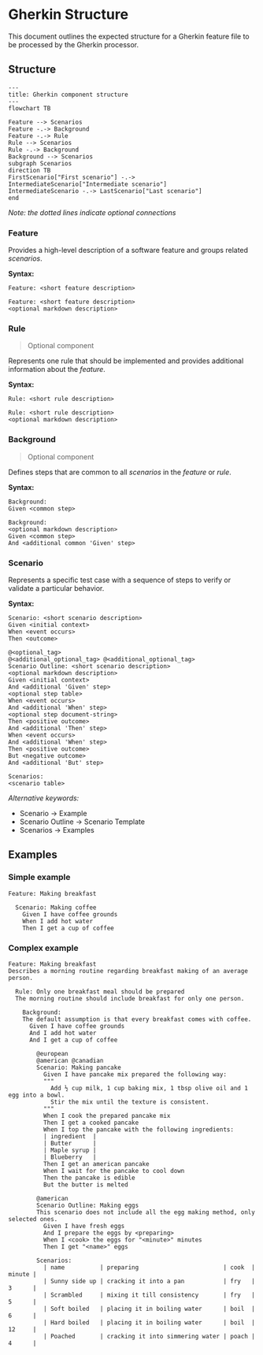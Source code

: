 # Gherkin Structure

This document outlines the expected structure for a Gherkin feature file to be processed by the Gherkin processor.

## Structure

```mermaid
---
title: Gherkin component structure
---
flowchart TB

Feature --> Scenarios
Feature -.-> Background
Feature -.-> Rule
Rule --> Scenarios
Rule -.-> Background
Background --> Scenarios
subgraph Scenarios
direction TB
FirstScenario["First scenario"] -.-> IntermediateScenario["Intermediate scenario"]
IntermediateScenario -.-> LastScenario["Last scenario"]
end
```

*Note: the dotted lines indicate optional connections*

### Feature

Provides a high-level description of a software feature and groups related *scenarios*.

**Syntax:**

```gherkin
Feature: <short feature description>
```
```gherkin
Feature: <short feature description>
<optional markdown description>
```

### Rule

> Optional component

Represents one rule that should be implemented and provides additional information about the *feature*.

**Syntax:**

```gherkin
Rule: <short rule description>
```
```gherkin
Rule: <short rule description>
<optional markdown description>
```

### Background

> Optional component

Defines steps that are common to all *scenarios* in the *feature* or *rule*.

**Syntax:**

```gherkin
Background:
Given <common step>
```
```gherkin
Background:
<optional markdown description>
Given <common step>
And <additional common 'Given' step>
```

### Scenario

Represents a specific test case with a sequence of steps to verify or validate a particular behavior.

**Syntax:**

```gherkin
Scenario: <short scenario description>
Given <initial context>
When <event occurs>
Then <outcome>
```
```gherkin
@<optional_tag>
@<additional_optional_tag> @<additional_optional_tag>
Scenario Outline: <short scenario description>
<optional markdown description>
Given <initial context>
And <additional 'Given' step>
<optional step table>
When <event occurs>
And <additional 'When' step>
<optional step document-string>
Then <positive outcome>
And <additional 'Then' step>
When <event occurs>
And <additional 'When' step>
Then <positive outcome>
But <negative outcome>
And <additional 'But' step>

Scenarios:
<scenario table>
```

*Alternative keywords:*
- Scenario → Example
- Scenario Outline → Scenario Template
- Scenarios → Examples

## Examples

### Simple example

```gherkin
Feature: Making breakfast

  Scenario: Making coffee
    Given I have coffee grounds
    When I add hot water
    Then I get a cup of coffee
```

### Complex example

```gherkin
Feature: Making breakfast
Describes a morning routine regarding breakfast making of an average person.

  Rule: Only one breakfast meal should be prepared
  The morning routine should include breakfast for only one person.

    Background:
    The default assumption is that every breakfast comes with coffee.
      Given I have coffee grounds
      And I add hot water
      And I get a cup of coffee

        @european
        @american @canadian
        Scenario: Making pancake
          Given I have pancake mix prepared the following way:
          """
            Add ½ cup milk, 1 cup baking mix, 1 tbsp olive oil and 1 egg into a bowl.
            Stir the mix until the texture is consistent.
          """
          When I cook the prepared pancake mix
          Then I get a cooked pancake
          When I top the pancake with the following ingredients:
          | ingredient  |
          | Butter      |
          | Maple syrup |
          | Blueberry   |
          Then I get an american pancake
          When I wait for the pancake to cool down
          Then the pancake is edible
          But the butter is melted

        @american
        Scenario Outline: Making eggs
        This scenario does not include all the egg making method, only selected ones.
          Given I have fresh eggs
          And I prepare the eggs by <preparing>
          When I <cook> the eggs for "<minute>" minutes
          Then I get "<name>" eggs

        Scenarios:
          | name          | preparing                        | cook  | minute |
          | Sunny side up | cracking it into a pan           | fry   | 3      |
          | Scrambled     | mixing it till consistency       | fry   | 5      |
          | Soft boiled   | placing it in boiling water      | boil  | 6      |
          | Hard boiled   | placing it in boiling water      | boil  | 12     |
          | Poached       | cracking it into simmering water | poach | 4      |
```